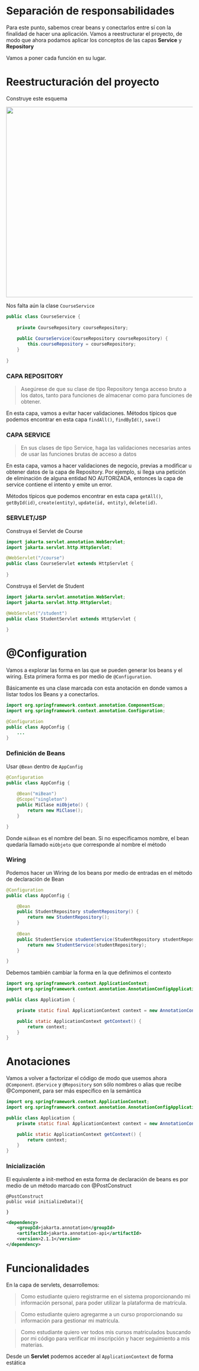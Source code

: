 # Separación de responsabilidades

Para este punto, sabemos crear beans y conectarlos entre sí con la finalidad de hacer una aplicación. Vamos a reestructurar el proyecto, de modo que ahora podamos aplicar los conceptos de las capas **Service** y  **Repository**

Vamos a poner cada función en su lugar.

# Reestructuración del proyecto

Construye este esquema

<p align="center">
    <img src="https://raw.githubusercontent.com/Domiciano/Compunet2-251/refs/heads/main/Images/image10.png" width="512">
</p>

Nos falta aún la clase `CourseService`

```java
public class CourseService {
    
    private CourseRepository courseRepository;
    
    public CourseService(CourseRepository courseRepository) {
        this.courseRepository = courseRepository;
    }
    
}
```

### CAPA REPOSITORY
> Asegúrese de que su clase de tipo Repository tenga acceso bruto a los datos, tanto para funciones de almacenar como para funciones de obtener.

En esta capa, vamos a evitar hacer validaciones. Métodos típicos que podemos encontrar en esta capa `findAll()`, `findById()`, `save()`

### CAPA SERVICE
> En sus clases de tipo Service, haga las validaciones necesarias antes de usar las funciones brutas de acceso a datos

En esta capa, vamos a hacer validaciones de negocio, previas a modificar u obtener datos de la capa de Repository. Por ejemplo, si llega una petición de eliminación de alguna entidad NO AUTORIZADA, entonces la capa de service contiene el intento y emite un error.

Métodos típicos que podemos encontrar en esta capa `getAll()`, `getById(id)`, `create(entity)`, `update(id, entity)`, `delete(id)`.


### SERVLET/JSP

Construya el Servlet de Course

```java
import jakarta.servlet.annotation.WebServlet;
import jakarta.servlet.http.HttpServlet;

@WebServlet("/course")
public class CourseServlet extends HttpServlet {
    
}
```

Construya el Servlet de Student

```java
import jakarta.servlet.annotation.WebServlet;
import jakarta.servlet.http.HttpServlet;

@WebServlet("/student")
public class StudentServlet extends HttpServlet {
    
}
```



# @Configuration

Vamos a explorar las forma en las que se pueden generar los beans y el wiring. Esta primera forma es por medio de `@Configuration`.

Básicamente es una clase marcada con esta anotación en donde vamos a listar todos los Beans y a conectarlos.

```java
import org.springframework.context.annotation.ComponentScan;
import org.springframework.context.annotation.Configuration;

@Configuration
public class AppConfig {
    ...
}
```


### Definición de Beans

Usar `@Bean` dentro de `AppConfig`

```java
@Configuration
public class AppConfig {
    
    @Bean("miBean")
    @Scope("singleton") 
    public MiClase miObjeto() {
        return new MiClase();
    }

}
```
Donde `miBean` es el nombre del bean. Si no especificamos nombre, el bean quedaría llamado `miObjeto` que corresponde al nombre el método

### Wiring

Podemos hacer un Wiring de los beans por medio de entradas en el método de declaración de Bean

```java
@Configuration
public class AppConfig {

    @Bean
    public StudentRepository studentRepository() {
        return new StudentRepository();
    }
    
    @Bean
    public StudentService studentService(StudentRepository studentRepository) {
        return new StudentService(studentRepository);
    }

}
```


Debemos también cambiar la forma en la que definimos el contexto

```java
import org.springframework.context.ApplicationContext;
import org.springframework.context.annotation.AnnotationConfigApplicationContext;

public class Application {

    private static final ApplicationContext context = new AnnotationConfigApplicationContext(AppConfig.class);

    public static ApplicationContext getContext() {
        return context;
    }
}
```

# Anotaciones
Vamos a volver a factorizar el código de modo que usemos ahora `@Component`. `@Service` y `@Repository` son sólo nombres o alias que recibe @Component, para ser más específico en la semántica

```java
import org.springframework.context.ApplicationContext;
import org.springframework.context.annotation.AnnotationConfigApplicationContext;

public class Application {
    private static final ApplicationContext context = new AnnotationConfigApplicationContext("org.example"); //Paquete raiz

    public static ApplicationContext getContext() {
        return context;
    }
}
```


### Inicialización
El equivalente a init-method en esta forma de declaración de beans es por medio de un método marcado con @PostConstruct
```
@PostConstruct
public void initializeData(){

}
```

```xml
<dependency>
    <groupId>jakarta.annotation</groupId>
    <artifactId>jakarta.annotation-api</artifactId>
    <version>2.1.1</version>
</dependency>
```


# Funcionalidades

En la capa de servlets, desarrollemos:

> Como estudiante quiero registrarme en el sistema proporcionando mi información personal, para poder utilizar la plataforma de matrícula.

> Como estudiante quiero agregarme a un curso proporcionando su información para gestionar mi matrícula.

> Como estudiante quiero ver todos mis cursos matriculados buscando por mi código para verificar mi inscripción y hacer seguimiento a mis materias.


Desde un **Servlet** podemos acceder al `ApplicationContext` de forma estática

